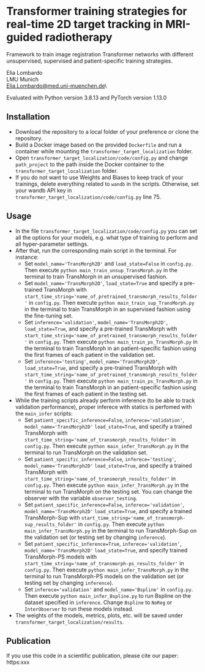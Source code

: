 # Transformer training strategies for real-time 2D target tracking in MRI-guided radiotherapy
Framework to train image registration Transformer networks with different unsupervised, supervised and 
patient-specific training strategies.

Elia Lombardo\
LMU Munich\
Elia.Lombardo@med.uni-muenchen.de\

Evaluated with Python version 3.8.13 and PyTorch version 1.13.0

## Installation
* Download the repository to a local folder of your preference or clone the repository.
* Build a Docker image based on the provided `Dockerfile` and run a container 
while mounting the `transformer_target_localization` folder.
* Open `transformer_target_localization/code/config.py` and change `path_project` to the path inside the Docker 
container to the `transformer_target_localization` folder.
* If you do not want to use Weights and Biases to keep track of your trainings, delete everything related 
to `wandb` in the scripts. Otherwise, set your wandb API key in `transformer_target_localization/code/config.py` line 75.

## Usage
* In the file  `transformer_target_localization/code/config.py` you can set all the options for your
models, e.g. what type of training to perform and all hyper-parameter settings. 
* After that, run the corresponding main script in the terminal. For instance:
    * Set `model_name='TransMorph2D'` and `load_state=False` in `config.py`. Then execute `python main_train_unsup_TransMorph.py` 
    in the terminal to train TransMorph in an unsupervised fashion. 
    * Set `model_name='TransMorph2D'`, `load_state=True` and specify a pre-trained TransMorph with
    `start_time_string='name_of_pretrained_transmorph_results_folder'` in `config.py`. Then execute 
    `python main_train_sup_TransMorph.py` in the terminal to train TransMorph in an supervised fashion using the fine-tuning set.
    * Set `inference='validation'`, `model_name='TransMorph2D'`, `load_state=True`, and specify a pre-trained TransMorph with
    `start_time_string='name_of_pretrained_transmorph_results_folder'` in `config.py`. Then execute 
    `python main_train_ps_TransMorph.py` in the terminal to train TransMorph in an patient-specific fashion 
    using the first frames of each patient in the validation set.
    * Set `inference='testing'`, `model_name='TransMorph2D'`, `load_state=True`, and specify a pre-trained TransMorph with
    `start_time_string='name_of_pretrained_transmorph_results_folder'` in `config.py`. Then execute 
    `python main_train_ps_TransMorph.py` in the terminal to train TransMorph in an patient-specific fashion 
    using the first frames of each patient in the testing set.
* While the training scripts already perform inference (to be able to track validation performance),
proper inferece with statics is perfomed with the `main_infer` scripts:
    * Set `patient_specific_inference=False`, `inferece='validation'`, `model_name='TransMorph2D'` `load_state=True`, 
    and specify a trained TransMorph with `start_time_string='name_of_transmorph_results_folder'` in `config.py`.
    Then execute `python main_infer_TransMorph.py` in the terminal to run TransMorph on the validation set.
    * Set `patient_specific_inference=False`, `inferece='testing'`, `model_name='TransMorph2D'` `load_state=True`, 
    and specify a trained TransMorph with `start_time_string='name_of_transmorph_results_folder'` in `config.py`.
    Then execute `python main_infer_TransMorph.py` in the terminal to run TransMorph on the testing set. You can change the
    observer with the variable `observer_testing`.
    * Set `patient_specific_inference=False`, `inferece='validation'`, `model_name='TransMorph2D'` `load_state=True`, 
    and specify a trained TransMorph-Sup with `start_time_string='name_of_transmorph-sup_results_folder'` in `config.py`.
    Then execute `python main_infer_TransMorph.py` in the terminal to run TransMorph-Sup on the validation set (or testing set by changing `inference`). 
    * Set `patient_specific_inference=True`, `inferece='validation'`, `model_name='TransMorph2D'` `load_state=True`, 
    and specify trained TransMorph-PS models with `start_time_string='name_of_transmorph-ps_results_folder'` in `config.py`.
    Then execute `python main_infer_TransMorph.py` in the terminal to run TransMorph-PS models on the validation set (or testing set by changing `inference`). 
    * Set `inferece='validation'` and `model_name='Bspline'` in `config.py`. Then execute `python main_infer_Bspline.py` 
    to run Bspline on the dataset specified in `inference`. Change `Bspline` to `NoReg` or `InterObserver` to run these models instead.
* The weights of the models, metrics, plots, etc. will be saved under `transformer_target_localization/results`.

## Publication
If you use this code in a scientific publication, please cite our paper: 
https:xxx
